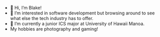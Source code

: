 - 👋 Hi, I’m Blake!
- 👀 I’m interested in software development but browsing around to see what else the tech industry has to offer.
- 🌱 I’m currently a junior ICS major at University of Hawaii Manoa.
- My hobbies are photography and gaming!

<!---
blawanabi/blawanabi is a ✨ special ✨ repository because its `README.md` (this file) appears on your GitHub profile.
You can click the Preview link to take a look at your changes.
--->
